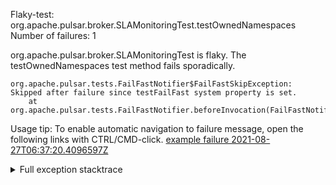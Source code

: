         
Flaky-test: org.apache.pulsar.broker.SLAMonitoringTest.testOwnedNamespaces
Number of failures: 1

org.apache.pulsar.broker.SLAMonitoringTest is flaky. The testOwnedNamespaces test method fails sporadically.

```
org.apache.pulsar.tests.FailFastNotifier$FailFastSkipException: Skipped after failure since testFailFast system property is set.
	at org.apache.pulsar.tests.FailFastNotifier.beforeInvocation(FailFastNotifier.java:88)

```

Usage tip: To enable automatic navigation to failure message, open the following links with CTRL/CMD-click.
[example failure 2021-08-27T06:37:20.4096597Z](https://github.com/apache/pulsar/runs/3440411059?check_suite_focus=true#step:9:309)


<details>
<summary>Full exception stacktrace</summary>
<code><pre>
org.apache.pulsar.tests.FailFastNotifier$FailFastSkipException: Skipped after failure since testFailFast system property is set.
	at org.apache.pulsar.tests.FailFastNotifier.beforeInvocation(FailFastNotifier.java:88)

</pre></code>
</details>

